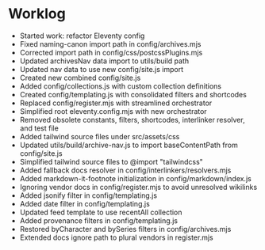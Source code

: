 # Worklog
- Started work: refactor Eleventy config
- Fixed naming-canon import path in config/archives.mjs
- Corrected import path in config/css/postcssPlugins.mjs
- Updated archivesNav data import to utils/build path
- Updated nav data to use new config/site.js import
- Created new combined config/site.js
- Added config/collections.js with custom collection definitions
- Created config/templating.js with consolidated filters and shortcodes
- Replaced config/register.mjs with streamlined orchestrator
- Simplified root eleventy.config.mjs with new orchestrator
- Removed obsolete constants, filters, shortcodes, interlinker resolver, and test file
- Added tailwind source files under src/assets/css
- Updated utils/build/archive-nav.js to import baseContentPath from config/site.js
- Simplified tailwind source files to @import "tailwindcss"
- Added fallback docs resolver in config/interlinkers/resolvers.mjs
- Added markdown-it-footnote initialization in config/markdown/index.js
- Ignoring vendor docs in config/register.mjs to avoid unresolved wikilinks
- Added jsonify filter in config/templating.js
- Added date filter in config/templating.js
- Updated feed template to use recentAll collection
- Added provenance filters in config/templating.js
- Restored byCharacter and bySeries filters in config/archives.mjs
- Extended docs ignore path to plural vendors in register.mjs
